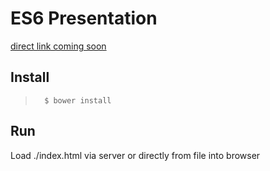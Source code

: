 # ES6 Presentation
[direct link coming soon](#coming-soon)

## Install
>       $ bower install

## Run
Load ./index.html via server or directly from file into browser
    
